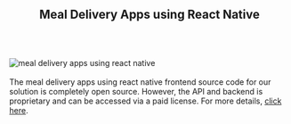 <h2 style="text-align:center">Meal Delivery Apps using React Native</h2><br/><br/>

![meal delivery apps using react native](https://admin.ninjascode.com/wp-content/uploads/2025/repoImages/Hector/Meal%20Delivery%20Apps%20using%20React%20Native.webp) <br/><br/>The meal delivery apps using react native frontend source code for our solution is completely open source. However, the API and backend is proprietary and can be accessed via a paid license. For more details, <a href="https://enatega.com/?utm_source=github&utm_medium=repo&utm_campaign=hector-meal-delivery-apps-using-react-native" target="_blank">click here</a>.
